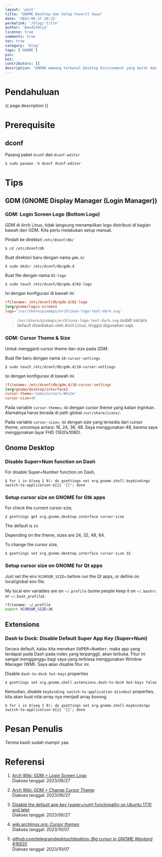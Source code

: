 ```yaml
---
layout: 'post'
title: "GNOME Desktop dan Setup Favorit Saya"
date: '2023-06-27 20:32'
permalink: '/blog/:title'
author: 'BanditHijo'
license: true
comments: true
toc: true
category: 'blog'
tags: ['GNOME']
pin:
hot:
contributors: []
description: "GNOME memang terkenal Desktop Environment yang berat dan membutuhkan banyak resource. Namun, saya tidak bisa tidak suka dengan GNOME. Mungkin karena saya cukup lama dengan OSX yang menjadi rujukan UI/UX design dari GNOME, sehingga saya merasa cukup nyaman menggunakan GNOME. Di catatan kali ini, saya akan mencatat tips ketika saya menggunakan GNOME di Arch Linux."
---
```


# Pendahuluan

{{ page.description }}

# Prerequisite

## dconf

Pasang paket `dconf` dan `dconf-editor`

```
$ sudo pacman -S dconf dconf-editor
```

# Tips

## GDM (GNOME Display Manager (Login Manager))

### GDM: Login Screen Logo (Bottom Logo)

GDM di Arch Linux, tidak langsung menampilkan logo distribusi di bagian bawah dari GDM. Kita perlu melakukan setup manual.

Pindah ke direktori `/etc/dconf/db/`

```
$ cd /etc/dconf/db
```

Buat direktori baru dengan nama `gdm.d/`

```
$ sudo mkdir /etc/dconf/db/gdm.d
```

Buat file dengan nama `02-logo`

```
$ sudo touch /etc/dconf/db/gdm.d/02-logo
```

Isi dengan konfigurasi di bawah ini

```conf
!filename: /etc/dconf/db/gdm.d/02-logo
[org/gnome/login-screen]
logo='/usr/share/pixmaps/archlinux-logo-text-dark.svg'
```

> `/usr/share/pixmaps/archlinux-logo-text-dark.svg` sudah secara default disediakan oleh Arch Linux, tinggal digunakan saja.

### GDM: Cursor Theme & Size

Untuk mengganti cursor theme dan size pada GDM.

Buat file baru dengan nama `10-cursor-settings`

```
$ sudo touch /etc/dconf/db/gdm.d/10-cursor-settings
```

Isi dengan konfigurasi di bawah ini

```conf
!filename: /etc/dconf/db/gdm.d/10-cursor-settings
[org/gnome/desktop/interface]
cursor-theme='ComixCursors-White'
cursor-size=48
```

Pada variable `cursor-theme=`, isi dengan cursor theme yang kalian inginkan. Alamatnya harus berada di path global `/usr/share/icons/`.

Pada variable `cursor-size=`, isi dengan size yang tersedia dari cursor theme, umumnya antara: 16, 24, 36, 48. Saya menggunakan 48, karena saya menggunakan layar FHD (1920x1080).

## Gnome Desktop

### Disable Super+Num function on Dash

For disable Super+Number function on Dash,

```
$ for i in $(seq 1 9); do gsettings set org.gnome.shell.keybindings switch-to-application-${i} '[]'; done
```

### Setup cursor size on GNOME for Gtk apps

For check the current cursor size,

```
$ gsettings get org.gnome.desktop.interface cursor-size
```

The default is `24`.

Depending on the theme, sizes are 24, 32, 48, 64.

To change the cursor size,

```
$ gsettings set org.gnome.desktop.interface cursor-size 32
```

### Setup cursor size on GNOME for Qt apps

Just set the env `XCURSOR_SIZE=` before run the Qt apps, or define on local/global env file.

My local env variables are on `~/.profile` (some people keep it on `~/.bashrc` or `~/.bash_profile`).

```bash
!filename: ~/.profile
export XCURSOR_SIZE=36
```


## Extensions

### Dash to Dock: Disable Default Super App Key (Super+Num)

Secara default, kalau kita menekan <kbd>SUPER</kbd>+<kbd>Number</kbd>, maka app yang terdapat pada Dash pada index yang terpanggil, akan terbuka. Fitur ini sangat mengganggu bagi saya yang terbiasa menggunakan Window Manager (WM). Saya akan disable fitur ini.

Disable `dash-to-dock hot-keys` properties

```
$ gsettings set org.gnome.shell.extensions.dash-to-dock hot-keys false
```

Kemudian, disable `keybinding switch-to-application-${index}` properties, kita akan buat nilai array nya menjadi array kosong.

```
$ for i in $(seq 1 9); do gsettings set org.gnome.shell.keybindings switch-to-application-${i} '[]'; done
```


# Pesan Penulis

Terima kasih sudah mampir yaa.

# Referensi

1. [Arch Wiki: GDM > Login Screen Logo](https://wiki.archlinux.org/title/GDM#Login_screen_logo)
<br>Diakses tanggal: 2023/06/27

1. [Arch Wiki: GDM > Change Cursor Theme](https://wiki.archlinux.org/title/GDM#Changing_the_cursor_theme)
<br>Diakses tanggal: 2023/06/27

1. [Disable the default app key (super+num) functionality on Ubuntu 17.10 and later](https://askubuntu.com/a/1425621/777616)
<br>Diakses tanggal: 2023/06/27

1. [wiki.archlinux.org: _Cursor themes_](https://wiki.archlinux.org/title/Cursor_themes#GNOME)
<br>Diakses tanggal: 2023/10/07

1. [github.com/telegramdesktop/tdesktop: _Big cursor in GNOME Wayland #16920_](https://github.com/telegramdesktop/tdesktop/issues/16920#issuecomment-915085406)
<br>Diakses tanggal: 2023/10/07
